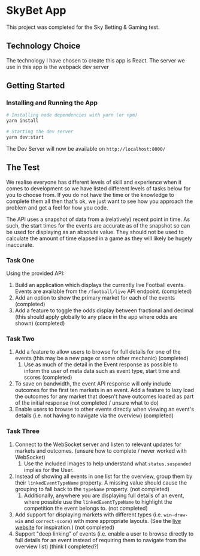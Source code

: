 # SkyBet App

This project was completed for the Sky Betting & Gaming test.

## Technology Choice

The technology I have chosen to create this app is React.
The server we use in this app is the webpack dev server

## Getting Started

### Installing and Running the App

```bash
# Installing node dependencies with yarn (or npm)
yarn install

# Starting the dev server
yarn dev:start
```

The Dev Server will now be available on `http://localhost:8000/`

## The Test

We realise everyone has different levels of skill and experience when it comes to development so we have listed different levels of tasks below for you to choose from. If you do not have the time or the knowledge to complete them all then that's ok, we just want to see how you approach the problem and get a feel for how you code.

The API uses a snapshot of data from a (relatively) recent point in time. As such, the start times for the events are accurate as of the snapshot so can be used for displaying as an absolute value. They should not be used to calculate the amount of time elapsed in a game as they will likely be hugely inaccurate.

### Task One

Using the provided API:

1.  Build an application which displays the currently live Football events. Events are available from the `/football/live` API endpoint. (completed)
2.  Add an option to show the primary market for each of the events (completed)
3.  Add a feature to toggle the odds display between fractional and decimal (this should apply globally to any place in the app where odds are shown) (completed)

### Task Two

1.  Add a feature to allow users to browse for full details for one of the events (this may be a new page or some other mechanic) (completed)
    1.  Use as much of the detail in the Event response as possible to inform the user of meta data such as event type, start time and scores (completed)
2.  To save on bandwidth, the event API response will only include outcomes for the first ten markets in an event. Add a feature to lazy load the outcomes for any market that doesn't have outcomes loaded as part of the initial response (not completed / unsure what to do)
3.  Enable users to browse to other events directly when viewing an event's details (i.e. not having to navigate via the overview) (completed)

### Task Three

1.  Connect to the WebSocket server and listen to relevant updates for markets and outcomes. (unsure how to complete / never worked with WebSocket)
    1.  Use the included images to help understand what `status.suspended` implies for the User.
2.  Instead of showing all events in one list for the overview, group them by their `linkedEventTypeName` property. A missing value should cause the grouping to fall back to the `typeName` property. (not completed)
    1.  Additionally, anywhere you are displaying full details of an event, where possible use the `linkedEventTypeName` to highlight the competition the event belongs to. (not completed)
3.  Add support for displaying markets with different types (i.e. `win-draw-win` and `correct-score`) with more appropriate layouts. (See the [live website](https://m.skybet.com) for inspiration.) (not completed)
4.  Support "deep linking" of events (i.e. enable a user to browse directly to full details for an event instead of requiring them to navigate from the overview list) (think I completed?)
